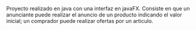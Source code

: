 Proyecto realizado en java con una interfaz en javaFX. 
Consiste en que un anunciante puede realizar el anuncio de un producto indicando el valor inicial; un comprador puede realizar ofertas por un articulo. 
